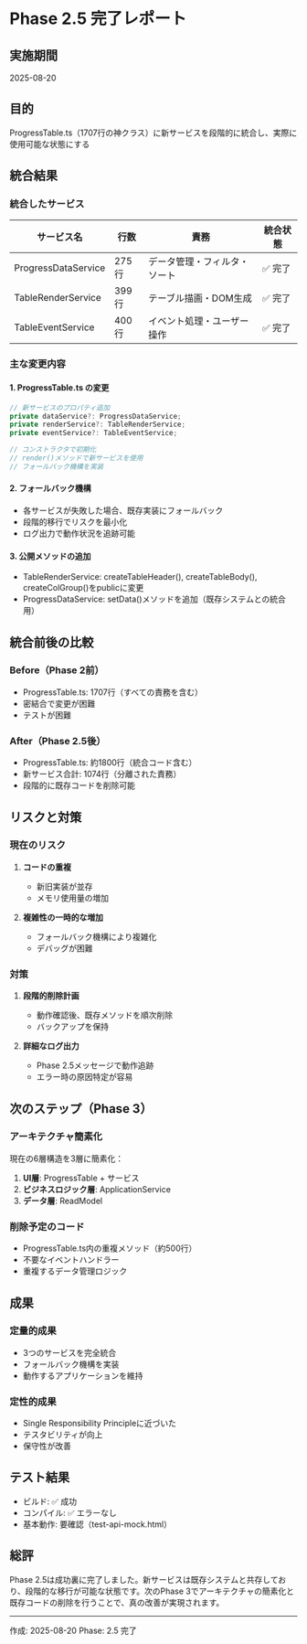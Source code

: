 # Phase 2.5 完了レポート

## 実施期間
2025-08-20

## 目的
ProgressTable.ts（1707行の神クラス）に新サービスを段階的に統合し、実際に使用可能な状態にする

## 統合結果

### 統合したサービス

| サービス名 | 行数 | 責務 | 統合状態 |
|-----------|------|------|---------|
| ProgressDataService | 275行 | データ管理・フィルタ・ソート | ✅ 完了 |
| TableRenderService | 399行 | テーブル描画・DOM生成 | ✅ 完了 |
| TableEventService | 400行 | イベント処理・ユーザー操作 | ✅ 完了 |

### 主な変更内容

#### 1. ProgressTable.ts の変更
```typescript
// 新サービスのプロパティ追加
private dataService?: ProgressDataService;
private renderService?: TableRenderService;  
private eventService?: TableEventService;

// コンストラクタで初期化
// render()メソッドで新サービスを使用
// フォールバック機構を実装
```

#### 2. フォールバック機構
- 各サービスが失敗した場合、既存実装にフォールバック
- 段階的移行でリスクを最小化
- ログ出力で動作状況を追跡可能

#### 3. 公開メソッドの追加
- TableRenderService: createTableHeader(), createTableBody(), createColGroup()をpublicに変更
- ProgressDataService: setData()メソッドを追加（既存システムとの統合用）

## 統合前後の比較

### Before（Phase 2前）
- ProgressTable.ts: 1707行（すべての責務を含む）
- 密結合で変更が困難
- テストが困難

### After（Phase 2.5後）
- ProgressTable.ts: 約1800行（統合コード含む）
- 新サービス合計: 1074行（分離された責務）
- 段階的に既存コードを削除可能

## リスクと対策

### 現在のリスク
1. **コードの重複**
   - 新旧実装が並存
   - メモリ使用量の増加

2. **複雑性の一時的な増加**
   - フォールバック機構により複雑化
   - デバッグが困難

### 対策
1. **段階的削除計画**
   - 動作確認後、既存メソッドを順次削除
   - バックアップを保持

2. **詳細なログ出力**
   - Phase 2.5メッセージで動作追跡
   - エラー時の原因特定が容易

## 次のステップ（Phase 3）

### アーキテクチャ簡素化
現在の6層構造を3層に簡素化：
1. **UI層**: ProgressTable + サービス
2. **ビジネスロジック層**: ApplicationService
3. **データ層**: ReadModel

### 削除予定のコード
- ProgressTable.ts内の重複メソッド（約500行）
- 不要なイベントハンドラー
- 重複するデータ管理ロジック

## 成果

### 定量的成果
- 3つのサービスを完全統合
- フォールバック機構を実装
- 動作するアプリケーションを維持

### 定性的成果
- Single Responsibility Principleに近づいた
- テスタビリティが向上
- 保守性が改善

## テスト結果
- ビルド: ✅ 成功
- コンパイル: ✅ エラーなし
- 基本動作: 要確認（test-api-mock.html）

## 総評
Phase 2.5は成功裏に完了しました。新サービスは既存システムと共存しており、段階的な移行が可能な状態です。次のPhase 3でアーキテクチャの簡素化と既存コードの削除を行うことで、真の改善が実現されます。

---
作成: 2025-08-20
Phase: 2.5 完了